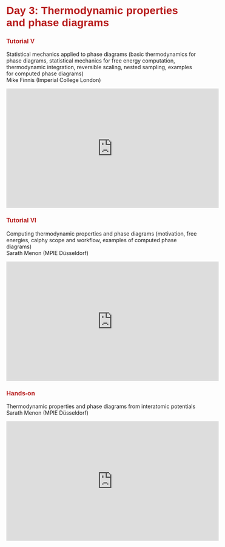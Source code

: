 # <font style="color:#B71C1C" face="Helvetica" > Day 3: Thermodynamic properties and phase diagrams </font>

### <font style="color:#B71C1C" face="Helvetica" > Tutorial V </font>
Statistical mechanics applied to phase diagrams (basic thermodynamics for phase diagrams, statistical mechanics for free energy computation, thermodynamic integration, reversible scaling, nested sampling, examples for computed phase diagrams)  
Mike Finnis (Imperial College London)

<iframe width="560" height="315" src="https://www.youtube.com/embed/9UFZ_xKHl7Q" title="YouTube video player" frameborder="0" allow="accelerometer; autoplay; clipboard-write; encrypted-media; gyroscope; picture-in-picture" allowfullscreen></iframe>

### <font style="color:#B71C1C" face="Helvetica" > Tutorial VI </font>
Computing thermodynamic properties and phase diagrams (motivation, free energies, calphy scope and workflow, examples of computed phase diagrams)  
Sarath Menon (MPIE Düsseldorf)

<iframe width="560" height="315" src="https://www.youtube.com/embed/CESz9J_AJfw" title="YouTube video player" frameborder="0" allow="accelerometer; autoplay; clipboard-write; encrypted-media; gyroscope; picture-in-picture" allowfullscreen></iframe>

### <font style="color:#B71C1C" face="Helvetica" > Hands-on </font>
Thermodynamic properties and phase diagrams from interatomic potentials  
Sarath Menon (MPIE Düsseldorf)

<iframe width="560" height="315" src="https://www.youtube.com/embed/YShOouzL3ug" title="YouTube video player" frameborder="0" allow="accelerometer; autoplay; clipboard-write; encrypted-media; gyroscope; picture-in-picture" allowfullscreen></iframe>